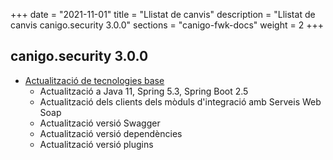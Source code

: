 +++
date        = "2021-11-01"
title       = "Llistat de canvis"
description = "Llistat de canvis canigo.security 3.0.0"
sections    = "canigo-fwk-docs"
weight		= 2
+++

## canigo.security 3.0.0

- [Actualització de tecnologies base](/noticies/2021-10-25-CAN-actualitzacio-canigo-3_6_0/)
   - Actualització a Java 11, Spring 5.3, Spring Boot 2.5
   - Actualització dels clients dels mòduls d'integració amb Serveis Web Soap
   - Actualització versió Swagger
   - Actualització versió dependències
   - Actualització versió plugins
